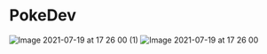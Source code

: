 # PokeDev


![Image 2021-07-19 at 17 26 00 (1)](https://user-images.githubusercontent.com/40505660/126225444-6a300ff2-ef37-4a5b-bfab-5c3da89ab498.jpeg)
![Image 2021-07-19 at 17 26 00](https://user-images.githubusercontent.com/40505660/126225450-9c1fefd8-02f3-432a-ac13-11b9cee0794f.jpeg)
